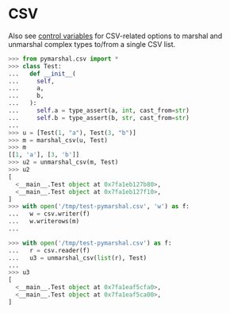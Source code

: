 # CSV

Also see [control variables](
  https://github.com/stargateaudio/pymarshal/blob/master/examples/control_variables.md
) for CSV-related options to marshal and unmarshal complex types
to/from a single CSV list.

```python
>>> from pymarshal.csv import *
>>> class Test:
...   def __init__(
...     self,
...     a,
...     b,
...   ):
...     self.a = type_assert(a, int, cast_from=str)
...     self.b = type_assert(b, str, cast_from=str)
...
>>> u = [Test(1, "a"), Test(3, "b")]
>>> m = marshal_csv(u, Test)
>>> m
[[1, 'a'], [3, 'b']]
>>> u2 = unmarshal_csv(m, Test)
>>> u2
[
  <__main__.Test object at 0x7fa1eb127b80>,
  <__main__.Test object at 0x7fa1eb127f10>,
]
>>> with open('/tmp/test-pymarshal.csv', 'w') as f:
...   w = csv.writer(f)
...   w.writerows(m)
...

>>> with open('/tmp/test-pymarshal.csv') as f:
...   r = csv.reader(f)
...   u3 = unmarshal_csv(list(r), Test)
...
>>> u3
[
  <__main__.Test object at 0x7fa1eaf5cfa0>,
  <__main__.Test object at 0x7fa1eaf5ca00>,
]

```
